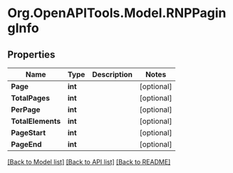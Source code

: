 
# Org.OpenAPITools.Model.RNPPagingInfo

## Properties

Name | Type | Description | Notes
------------ | ------------- | ------------- | -------------
**Page** | **int** |  | [optional] 
**TotalPages** | **int** |  | [optional] 
**PerPage** | **int** |  | [optional] 
**TotalElements** | **int** |  | [optional] 
**PageStart** | **int** |  | [optional] 
**PageEnd** | **int** |  | [optional] 

[[Back to Model list]](../README.md#documentation-for-models)
[[Back to API list]](../README.md#documentation-for-api-endpoints)
[[Back to README]](../README.md)

